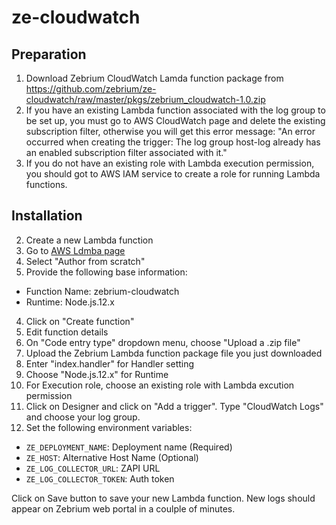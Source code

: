 # ze-cloudwatch

## Preparation

1. Download Zebrium CloudWatch Lamda function package from https://github.com/zebrium/ze-cloudwatch/raw/master/pkgs/zebrium_cloudwatch-1.0.zip
2. If you have an existing Lambda function associated with the log group to be set up, you must go to AWS CloudWatch page and delete the existing subscription filter, otherwise you will get this error message: "An error occurred when creating the trigger: The log group host-log already has an enabled subscription filter associated with it."
3. If you do not have an existing role with Lambda execution permission, you should got to AWS IAM service to create a role for running Lambda functions.

## Installation
2. Create a new Lambda function
  1. Go to [AWS Ldmba page](https://us-west-2.console.aws.amazon.com/lambda)
  2. Select "Author from scratch"
  3. Provide the following base information:
   * Function Name: zebrium-cloudwatch
   * Runtime: Node.js.12.x
  4. Click on "Create function"
3. Edit function details
  1. On "Code entry type" dropdown menu, choose "Upload a .zip file"
  2. Upload the Zebrium Lambda function package file you just downloaded
  3. Enter "index.handler" for Handler setting
  4. Choose "Node.js.12.x" for Runtime
  5. For Execution role, choose an existing role with Lambda excution permission
  6. Click on Designer and click on "Add a trigger". Type "CloudWatch Logs" and choose your log group.
  7. Set the following environment variables:
   * `ZE_DEPLOYMENT_NAME`: Deployment name (Required)
   * `ZE_HOST`: Alternative Host Name (Optional)
   * `ZE_LOG_COLLECTOR_URL`: ZAPI URL
   * `ZE_LOG_COLLECTOR_TOKEN`: Auth token
   
Click on Save button to save your new Lambda function. New logs should appear on Zebrium web portal in a coulple of minutes.
